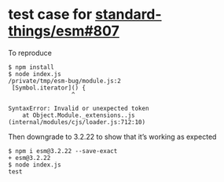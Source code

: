 # test case for [standard-things/esm#807](https://github.com/standard-things/esm/issues/807)

To reproduce

```
$ npm install
$ node index.js
/private/tmp/esm-bug/module.js:2
 [Symbol.iterator]() {
                  ^

SyntaxError: Invalid or unexpected token
    at Object.Module._extensions..js (internal/modules/cjs/loader.js:712:10)
```

Then downgrade to 3.2.22 to show that it’s working as expected

```
$ npm i esm@3.2.22 --save-exact
+ esm@3.2.22
$ node index.js
test
```
